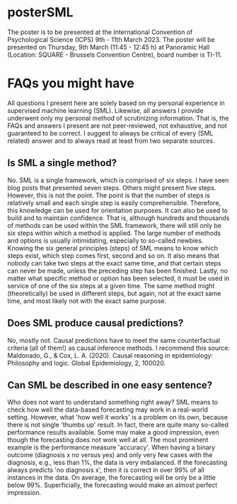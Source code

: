 # posterSML

The poster is to be presented at the International Convention of Psychological Science (ICPS) 9th - 11th March 2023. The poster will be presented on Thursday, 9th March (11:45 - 12:45 h) at Panoramic Hall (Location: SQUARE - Brussels Convention Centre), board number is TI-11.

# FAQs you might have

All questions I present here are solely based on my personal experience in supervised machine learning (SML). Likewise, all answers I provide underwent only my personal method of scrutinizing information. That is, the FAQs and answers I present are not peer-reviewed, not exhaustive, and not guaranteed to be correct. I suggest to always be critical of every (SML related) answer and to always read at least from two separate sources.

## Is SML a single method?
No. SML is a single framework, which is comprised of six steps. I have seen blog posts that presented seven steps. Others might present five steps. However, this is not the point. The point is that the number of steps is relatively small and each single step is easily comprehensible. Therefore, this knowledge can be used for orientation purposes. It can also be used to build and to maintain confidence. That is, although hundreds and thousands of methods can be used within the SML framework, there will still only be six steps within which a method is applied. The large number of methods and options is usually intimidating, especially to so-called newbies. Knowing the six general principles (steps) of SML means to know which steps exist, which step comes first, second and so on. It also means that nobody can take two steps at the exact same time, and that certain steps can never be made, unless the preceding step has been finished. Lastly, no matter what specific method or option has been selected, it must be used in service of one of the six steps at a given time. The same method might (theoretically) be used in different steps, but again, not at the exact same time, and most likely not with the exact same purpose.

## Does SML produce causal predictions?
No, mostly not. Causal predictions have to meet the same counterfactual criteria (all of them!) as causal inference methods. I recommend this source: 
Maldonado, G., & Cox, L. A. (2020). Causal reasoning in epidemiology: Philosophy and logic. Global Epidemiology, 2, 100020.

## Can SML be described in one easy sentence?
Who does not want to understand something right away? SML means to check how well the data-based forecasting may work in a real-world setting. However, what 'how well it works' is a problem on its own, because there is not single 'thumbs up' result. In fact, there are quite many so-called performance results available. Some may make a good impression, even though the forecasting does not work well at all. The most prominent example is the performance measure 'accuracy'. When having a binary outcome (diagnosis x no versus yes) and only very few cases with the diagnosis, e.g., less than 1%, the data is very imbalanced. If the forecasting always predicts 'no diagnosis x', then it is correct in over 99% of all instances in the data. On average, the forecasting will be only be a little below 99%. Superficially, the forecasting would make an almost perfect impression.


